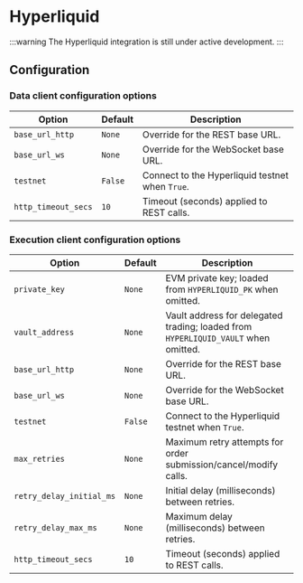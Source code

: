 # Hyperliquid

:::warning
The Hyperliquid integration is still under active development.
:::

## Configuration

### Data client configuration options

| Option                   | Default | Description |
|--------------------------|---------|-------------|
| `base_url_http`          | `None`  | Override for the REST base URL. |
| `base_url_ws`            | `None`  | Override for the WebSocket base URL. |
| `testnet`                | `False` | Connect to the Hyperliquid testnet when `True`. |
| `http_timeout_secs`      | `10`    | Timeout (seconds) applied to REST calls. |

### Execution client configuration options

| Option                   | Default | Description |
|--------------------------|---------|-------------|
| `private_key`            | `None`  | EVM private key; loaded from `HYPERLIQUID_PK` when omitted. |
| `vault_address`          | `None`  | Vault address for delegated trading; loaded from `HYPERLIQUID_VAULT` when omitted. |
| `base_url_http`          | `None`  | Override for the REST base URL. |
| `base_url_ws`            | `None`  | Override for the WebSocket base URL. |
| `testnet`                | `False` | Connect to the Hyperliquid testnet when `True`. |
| `max_retries`            | `None`  | Maximum retry attempts for order submission/cancel/modify calls. |
| `retry_delay_initial_ms` | `None`  | Initial delay (milliseconds) between retries. |
| `retry_delay_max_ms`     | `None`  | Maximum delay (milliseconds) between retries. |
| `http_timeout_secs`      | `10`    | Timeout (seconds) applied to REST calls. |
